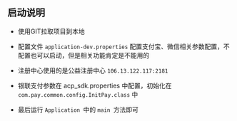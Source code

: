 ## 启动说明


- 使用GIT拉取项目到本地

- 配置文件 `application-dev.properties` 配置支付宝、微信相关参数配置，不配置也可以启动，但是相关功能肯定是不能用的

- 注册中心使用的是公益注册中心 `106.13.122.117:2181`

- 银联支付参数在 acp_sdk.properties 中配置，初始化在 `com.pay.common.config.InitPay.class` 中

- 最后运行 `Application `中的 `main `方法即可
